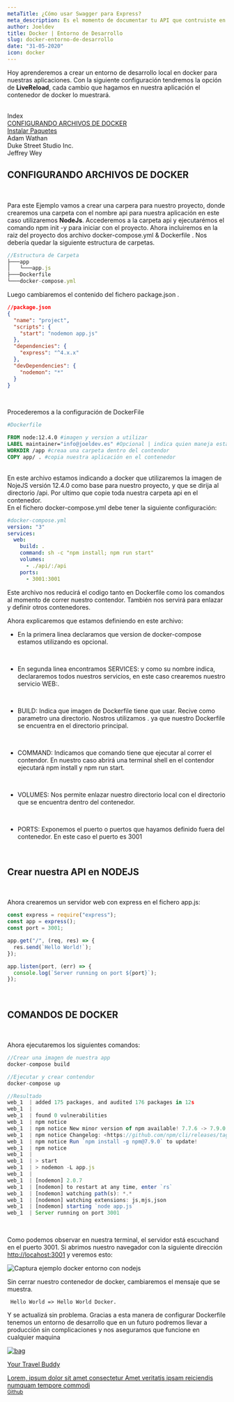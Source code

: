 ```yaml
---
metaTitle: ¿Cómo usar Swagger para Express?
meta_description: Es el momento de documentar tu API que contruiste en Express y Nodejs
author: Joeldev
title: Docker | Entorno de Desarrollo
slug: docker-entorno-de-desarrollo
date: "31-05-2020"
icon: docker
---
```


Hoy aprenderemos a crear un entorno de desarrollo local en docker para nuestras
aplicaciones. Con la siguiente configuración tendremos la opción de <b>LiveReload</b>, cada cambio que hagamos en nuestra aplicación el contenedor de docker lo muestrará.

<br/>
<div class="w-full">
    <div class="bg-white shadow-md rounded-lg px-3 py-2 mb-4">
        <div class="block text-gray-700 text-lg font-semibold py-2 px-2">
        Index 
        </div>
        <div class="py-3 text-sm">
            <a href="#configurando" class=" flex justify-start cursor-pointer text-gray-700 hover:text-blue-400 hover:bg-blue-100 rounded-md px-2 py-2 my-2">
                <span class="bg-indigo-400 h-2 w-2 m-2 rounded-full"></span>
                <div class="flex-grow font-medium px-2">CONFIGURANDO ARCHIVOS DE DOCKER</div>
            </a>
            <a href="#Swagger" class="flex justify-start cursor-pointer text-gray-700 hover:text-blue-400 hover:bg-blue-100 rounded-md px-2 py-2 my-2">
                <span class="bg-green-400 h-2 w-2 m-2 rounded-full"></span>
                <div class="flex-grow font-medium px-2">Instalar Paquetes</div>
            </a>
            <div class="flex justify-start cursor-pointer text-gray-700 hover:text-blue-400 hover:bg-blue-100 rounded-md px-2 py-2 my-2">
                <span class="bg-indigo-400 h-2 w-2 m-2 rounded-full"></span>
                <div class="flex-grow font-medium px-2">Adam Wathan</div>
            </div>
            <div class="flex justify-start cursor-pointer text-gray-700 hover:text-blue-400 hover:bg-blue-100 rounded-md px-2 py-2 my-2">
                <span class="bg-indigo-400 h-2 w-2 m-2 rounded-full"></span>
                <div class="flex-grow font-medium px-2">Duke Street Studio Inc.</div>
            </div>
            <div class="flex justify-start cursor-pointer text-gray-700 hover:text-blue-400 hover:bg-blue-100 rounded-md px-2 py-2 my-2">
                <span class="bg-green-400 h-2 w-2 m-2 rounded-full"></span>
                <div class="flex-grow font-medium px-2">Jeffrey Wey</div>
            </div>
        </div>
    </div>
</div>

<h2 id="configurando" class="text-center"> CONFIGURANDO ARCHIVOS DE DOCKER</h2>

<br/>

Para este Ejemplo vamos a crear una carpera para nuestro proyecto, donde crearemos una carpeta con el nombre <span class="border border-indigo-500 rounded px-2"> api </span>para nuestra aplicación en este caso utilizaremos <b >NodeJs</b>. Accederemos a la carpeta api y ejecutarémos el comando <span class="border border-indigo-500 rounded px-2"> npm init -y</span> para iniciar con el proyecto.
Ahora incluiremos en la raiz del proyecto dos archivo <span class="border border-indigo-500 rounded px-2"> docker-compose.yml & Dockerfile </span>. Nos debería quedar la siguiente estructura de carpetas.

```js
//Estructura de Carpeta
├───app
│   └───app.js
├───Dockerfile
└───docker-compose.yml

```

Luego cambiaremos el contenido del fichero <span class="border border-indigo-500 rounded px-2"> package.json </span>.

```json
//package.json
{
  "name": "project",
  "scripts": {
    "start": "nodemon app.js"
  },
  "dependencies": {
    "express": "^4.x.x"
  },
  "devDependencies": {
    "nodemon": "*"
  }
}
```

<br/>

Procederemos a la configuración de DockerFile

```Dockerfile
#Dockerfile

FROM node:12.4.0 #imagen y version a utilizar
LABEL maintainer="info@joeldev.es" #Opcional | indica quien maneja esta imagen
WORKDIR /app #creaa una carpeta dentro del contendor
COPY app/ . #copia nuestra aplicación en el contenedor
```

<br>
En este archivo estamos indicando a docker que utilizaremos la imagen de NojeJS versión 12.4.0 como base para nuestro proyecto, y que se dirija al directorio /api. Por ultimo que copie toda nuestra carpeta api en el contenedor.
<br/>
En el fichero docker-compose.yml debe tener la siguiente configuración:

```yml
#docker-compose.yml
version: "3"
services:
  web:
    build: .
    command: sh -c "npm install; npm run start"
    volumes:
      - ./api/:/api
    ports:
      - 3001:3001
```

Este archivo nos reducirá el codigo tanto en Dockerfile como los comandos al momento de correr nuestro contendor. También nos servirá para enlazar y definir otros contenedores.

Ahora explicaremos que estamos definiendo en este archivo:

<div class="p-4">

- En la primera linea declaramos que version de docker-compose estamos utilizando es opcional.

<br>

- En segunda linea encontramos SERVICES: y como su nombre indica, declararemos todos nuestros servicios, en este caso crearemos nuestro servicio WEB:.

<br>

- <span class="border-b font-semibold border-indigo-500">BUILD:</span> Indica que imagen de Dockerfile tiene que usar. Recive como parametro una directorio. Nostros utilizamos . ya que nuestro Dockerfile se encuentra en el directorio principal.

<br>

- <span class="border-b font-semibold border-indigo-500">COMMAND:</span> Indicamos que comando tiene que ejecutar al correr el contendor. En nuestro caso abrirá una terminal shell en el contendor ejecutará npm install y npm run start.

<br>

- <span class="border-b font-semibold border-indigo-500">VOLUMES: </span> Nos permite enlazar nuestro directorio local con el directorio que se encuentra dentro del contenedor.

<br>

- <span class="border-b font-semibold border-indigo-500">PORTS:</span> Exponemos el puerto o puertos que hayamos definido fuera del contenedor. En este caso el puerto es 3001

<br>

</div>

<h2 id="install" class="text-center"> Crear nuestra API en NODEJS</h2>
<br/>

Ahora crearemos un servidor web con express en el fichero app.js:

```js
const express = require("express");
const app = express();
const port = 3001;

app.get("/", (req, res) => {
  res.send(`Hello World!`);
});

app.listen(port, (err) => {
  console.log(`Server running on port ${port}`);
});
```

<br/>
<h2 id="comandos" class="text-center"> COMANDOS DE DOCKER</h2>
<br/>

Ahora ejecutaremos los siguientes comandos:

```js
//Crear una imagen de nuestra app
docker-compose build

//Ejecutar y crear contendor
docker-compose up

//Resultado
web_1  | added 175 packages, and audited 176 packages in 12s
web_1  |
web_1  | found 0 vulnerabilities
web_1  | npm notice
web_1  | npm notice New minor version of npm available! 7.7.6 -> 7.9.0
web_1  | npm notice Changelog: <https://github.com/npm/cli/releases/tag/v7.9.0>
web_1  | npm notice Run `npm install -g npm@7.9.0` to update!
web_1  | npm notice
web_1  |
web_1  | > start
web_1  | > nodemon -L app.js
web_1  |
web_1  | [nodemon] 2.0.7
web_1  | [nodemon] to restart at any time, enter `rs`
web_1  | [nodemon] watching path(s): *.*
web_1  | [nodemon] watching extensions: js,mjs,json
web_1  | [nodemon] starting `node app.js`
web_1  | Server running on port 3001
```

<br/>

Como podemos observar en nuestra terminal, el servidor está escuchand en el puerto 3001. Si abrimos nuestro navegador con la siguiente dirección
<a href="http://locahost:3001" target="_blank">http://locahost:3001</a> y veremos esto:
<br/>

 <img class="w-full rounded" src="/img/ej-docker-entorno.png" alt="Captura ejemplo docker entorno con nodejs">
 <br>

Sin cerrar nuestro contenedor de docker, cambiaremos el mensaje que se muestra.

```
 Hello World => Hello World Docker.
```
Y se actualizá sin problema. Gracias a esta manera de configurar Dockerfile  tenemos un entorno de desarrollo que en un futuro podremos llevar a producción sin complicaciones y nos aseguramos que funcione en cualquier maquina

<a target="_blank" href="" class="shadow-md  w-full flex h-40 transition duration-700 ease-in-out transform hover:scale-105">
   <img class="h-full sm:w-4/12  object-cover rounded-lg rounded-r-none pb-5/6" src="https://avatars.githubusercontent.com/u/36200065?s=460&amp;u=716bb599507273f3f27fb68982ebf76015da71cc&amp;v=4" alt="bag">
   <div class="w-full  px-4 py-4 bg-white rounded-lg">
      <div class="flex items-center">
         <p class="text-lg text-gray-800 font-medium mr-auto">Your Travel Buddy</p>
      </div>
      <p class="text-sm text-gray-700 mt-4">
         Lorem, ipsum dolor sit amet consectetur Amet veritatis ipsam reiciendis numquam tempore commodi <br>
         <small class="text-indigo-500">Github</small>
      </p>
      
   </div>
</a>
